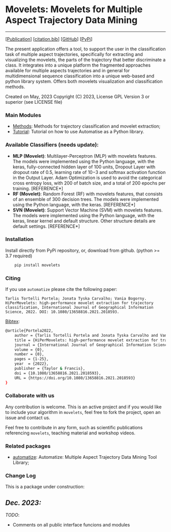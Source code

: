 # Movelets: Movelets for Multiple Aspect Trajectory Data Mining
---

\[[Publication](#)\] \[[citation.bib](citation.bib)\] \[[GitHub](https://github.com/ttportela/movelets)\] \[[PyPi](https://pypi.org/project/movelets/)\]


The present application offers a tool, to support the user in the classification task of multiple aspect trajectories, specifically for extracting and visualizing the movelets, the parts of the trajectory that better discriminate a class. It integrates into a unique platform the fragmented approaches available for multiple aspects trajectories and in general for multidimensional sequence classification into a unique web-based and python library system. Offers both movelets visualization and classification methods.

Created on May, 2023
Copyright (C) 2023, License GPL Version 3 or superior (see LICENSE file)

### Main Modules

- [Methods](/methods): Methods for trajectory classification and movelet extraction;
- [Tutorial](/tutorial): Tutorial on how to use Automatise as a Python library.


### Available Classifiers (needs update):

* **MLP (Movelet)**: Multilayer-Perceptron (MLP) with movelets features. The models were implemented using the Python language, with the keras, fully-connected hidden layer of 100 units, Dropout Layer with dropout rate of 0.5, learning rate of 10−3 and softmax activation function in the Output Layer. Adam Optimization is used to avoid the categorical cross entropy loss, with 200 of batch size, and a total of 200 epochs per training. [REFERENCE*]
* **RF (Movelet)**: Random Forest (RF) with movelets features, that consists of an ensemble of 300 decision trees. The models were implemented using the Python language, with the keras. [REFERENCE*]
* **SVN (Movelet)**: Support Vector Machine (SVM) with movelets features. The models were implemented using the Python language, with the keras, linear kernel and default structure. Other structure details are default settings. [REFERENCE*]

### Installation

Install directly from PyPi repository, or, download from github. (python >= 3.7 required)

```bash
    pip install movelets
```

### Citing

If you use `automatize` please cite the following paper:

    Tarlis Tortelli Portela; Jonata Tyska Carvalho; Vania Bogorny. HiPerMovelets: high-performance movelet extraction for trajectory classification, International Journal of Geographical Information Science, 2022. DOI: 10.1080/13658816.2021.2018593.

[Bibtex](citation.bib):

```bash
@article{Portela2022,
    author = {Tarlis Tortelli Portela and Jonata Tyska Carvalho and Vania Bogorny},
    title = {HiPerMovelets: high-performance movelet extraction for trajectory classification},
    journal = {International Journal of Geographical Information Science},
    volume = {0},
    number = {0},
    pages = {1-25},
    year  = {2022},
    publisher = {Taylor & Francis},
    doi = {10.1080/13658816.2021.2018593},
    URL = {https://doi.org/10.1080/13658816.2021.2018593}
}
```

### Collaborate with us

Any contribution is welcome. This is an active project and if you would like to include your algorithm in `movelets`, feel free to fork the project, open an issue and contact us.

Feel free to contribute in any form, such as scientific publications referencing `movelets`, teaching material and workshop videos.

### Related packages

- [automatize](https://github.com/ttportela/automatize): Automatize: Multiple Aspect Trajectory Data Mining Tool Library;

### Change Log

This is a package under construction:
 
*Dec. 2023:*
 - 
 
 *TODO*:
 - Comments on all public interface funcions and modules
